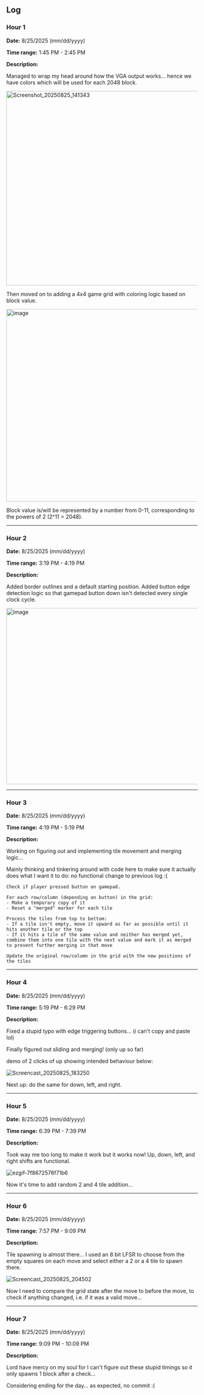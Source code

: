 ## Log

### Hour 1
**Date:** 8/25/2025 (mm/dd/yyyy)

**Time range:** 1:45 PM - 2:45 PM 

**Description:**

Managed to wrap my head around how the VGA output works... hence we have colors which will be used for each 2048 block.

<img width="728" height="512" alt="Screenshot_20250825_141343" src="https://github.com/user-attachments/assets/30823aaf-a04e-4cc4-83e6-f5f9748e7cec" />

Then moved on to adding a 4x4 game grid with coloring logic based on block value.

<img width="731" height="507" alt="image" src="https://github.com/user-attachments/assets/d6981c05-1df8-4949-ad61-432a7767abba" />

Block value is/will be represented by a number from 0-11, corresponding to the powers of 2 (2^11 = 2048).

---

### Hour 2
**Date:** 8/25/2025 (mm/dd/yyyy)

**Time range:** 3:19 PM - 4:19 PM 

**Description:**

Added border outlines and a default starting position. Added button edge detection logic so that gamepad button down isn't detected every single clock cycle.

<img width="648" height="464" alt="image" src="https://github.com/user-attachments/assets/d905228c-a179-4c2b-80f5-3887393c699b" />


---

### Hour 3

**Date:** 8/25/2025 (mm/dd/yyyy)

**Time range:** 4:19 PM - 5:19 PM 

**Description:**

Working on figuring out and implementing tile movement and merging logic...

Mainly thinking and tinkering around with code here to make sure it actually does what I want it to do: no functional change to previous log :(
```
Check if player pressed button on gamepad.

For each row/column (depending on button) in the grid:
- Make a temporary copy of it
- Reset a "merged" marker for each tile

Process the tiles from top to bottom:
- If a tile isn't empty, move it upward as far as possible until it hits another tile or the top
- If it hits a tile of the same value and neither has merged yet, combine them into one tile with the next value and mark it as merged to prevent further merging in that move

Update the original row/column in the grid with the new positions of the tiles
```
---

### Hour 4

**Date:** 8/25/2025 (mm/dd/yyyy)

**Time range:** 5:19 PM - 6:29 PM 

**Description:**

Fixed a stupid typo with edge triggering buttons... (i can't copy and paste lol)

Finally figured out sliding and merging! (only up so far)

demo of 2 clicks of up showing intended behaviour below:

![Screencast_20250825_183250](https://github.com/user-attachments/assets/147ab493-82fe-460f-b373-328dfa3a6af1)

Next up: do the same for down, left, and right.

---

### Hour 5

**Date:** 8/25/2025 (mm/dd/yyyy)

**Time range:** 6:39 PM - 7:39 PM 

**Description:**

Took way me too long to make it work but it works now! Up, down, left, and right shifts are functional.

![ezgif-7f8672576f71b6](https://github.com/user-attachments/assets/8eebeaac-f37e-4eee-b6b5-8e8d76b12532)

Now it's time to add random 2 and 4 tile addition...

---

### Hour 6

**Date:** 8/25/2025 (mm/dd/yyyy)

**Time range:** 7:57 PM - 9:09 PM 

**Description:**

Tile spawning is almost there... I used an 8 bit LFSR to choose from the empty squares on each move and select either a 2 or a 4 tile to spawn there. 

![Screencast_20250825_204502](https://github.com/user-attachments/assets/3108895f-2f33-4b41-8135-33bb07a9e508)

Now I need to compare the grid state after the move to before the move, to check if anything changed, i.e. if it was a valid move...

---

### Hour 7

**Date:** 8/25/2025 (mm/dd/yyyy)

**Time range:** 9:09 PM - 10:09 PM 

**Description:**

Lord have mercy on my soul for I can't figure out these stupid timings so it only spawns 1 block after a check...

Considering ending for the day... as expected, no commit :(
